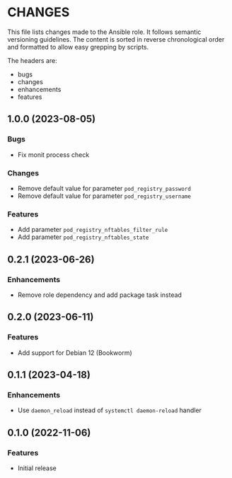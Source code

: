 # CHANGES

This file lists changes made to the Ansible role. It follows semantic versioning
guidelines. The content is sorted in reverse chronological order and formatted
to allow easy grepping by scripts.

The headers are:
- bugs
- changes
- enhancements
- features

## 1.0.0 (2023-08-05)

### Bugs

- Fix monit process check

### Changes

- Remove default value for parameter `pod_registry_password`
- Remove default value for parameter `pod_registry_username`

### Features

- Add parameter `pod_registry_nftables_filter_rule`
- Add parameter `pod_registry_nftables_state`

## 0.2.1 (2023-06-26)

### Enhancements

- Remove role dependency and add package task instead

## 0.2.0 (2023-06-11)

### Features

- Add support for Debian 12 (Bookworm)

## 0.1.1 (2023-04-18)

### Enhancements

- Use `daemon_reload` instead of `systemctl daemon-reload` handler

## 0.1.0 (2022-11-06)

### Features

- Initial release
